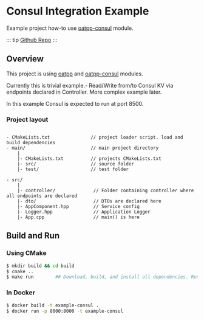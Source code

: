 # Consul Integration Example <seo/>

Example project how-to use [oatpp-consul](/docs/modules/oatpp-consul/) module.

::: tip
[Github Repo](https://github.com/oatpp/example-consul)
:::

## Overview
This project is using [oatpp](/docs/modules/oatpp/) and [oatpp-consul](/docs/modules/oatpp-consul/) modules.

Currently this is trivial example.- Read/Write from/to Consul KV via endpoints declared in Controller.
More complex example later.

In this example Consul is expected to run at port 8500.

### Project layout

```

- CMakeLists.txt               // project loader script. load and build dependencies
- main/                        // main project directory
    |
    |- CMakeLists.txt          // projects CMakeLists.txt
    |- src/                    // source folder
    |- test/                   // test folder

```
```
- src/
    |
    |- controller/              // Folder containing controller where all endpoints are declared
    |- dto/                     // DTOs are declared here
    |- AppComponent.hpp         // Service config
    |- Logger.hpp               // Application Logger
    |- App.cpp                  // main() is here

```


## Build and Run

### Using CMake

```bash
$ mkdir build && cd build
$ cmake ..
$ make run        ## Download, build, and install all dependencies. Run project

```

### In Docker

```bash
$ docker build -t example-consul .
$ docker run -p 8000:8000 -t example-consul
```
